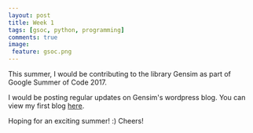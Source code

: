 ```yaml
---
layout: post
title: Week 1
tags: [gsoc, python, programming]
comments: true
image:
 feature: gsoc.png
---
```


This summer, I would be contributing to the library Gensim as part of Google Summer of Code 2017.

I would be posting regular updates on Gensim's wordpress blog. You can view my first blog [here](https://rare-technologies.com/google-summer-of-code-2017-week-1-on-integrating-gensim-with-scikit-learn-and-keras/).

Hoping for an exciting summer! :) Cheers!
